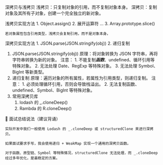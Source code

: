 深拷贝与浅拷贝
    浅拷贝：只复制对象的引用，而不复制对象本身。
    深拷贝：复制对象及其所有子对象，创建一个完全独立的新对象。

浅拷贝实现方法
    1. Object.assign()
    2. 展开运算符 ...
    3. Array.prototype.slice()

    若对象属性包含引用类型，浅拷贝会复制引用，而不是对象本身。

深拷贝实现方法
    1. JSON.parse(JSON.stringify(obj))
    2. 递归复制

1. JSON.parse(JSON.stringify(obj))
    原理：将对象转换为 JSON 字符串，再将字符串转换为新的对象。
    注意：
        1. 不能复制***函数***、undefined、循环引用等特殊对象。
        2. 无法处理 Date、RegExp 等特殊对象。
        3. 无法处理 Symbol、BigInt 等新类型。
2. 递归复制
    原理：遍历对象的所有属性，若属性为引用类型，则递归复制。
    注意：
        1. 必须处理循环引用，否则会导致栈溢出。
        2. 无法复制函数、undefined、Symbol、BigInt 等特殊对象。
3. 常用深拷贝库
    1. lodash 的 _.cloneDeep()
    2. Rambda 的 R.cloneDeep()


🎯 面试总结说法（建议背诵）

    实际开发中我们一般使用 Lodash 的 _.cloneDeep 或 structuredClone 来进行深拷贝。

    如果面试要求手写，我会使用递归 + WeakMap 实现一个通用的深拷贝函数。

    对于函数、原型链、Symbol 等特殊情况，structuredClone 无法处理，而 _.cloneDeep 经过多年优化，是最稳定的方案。